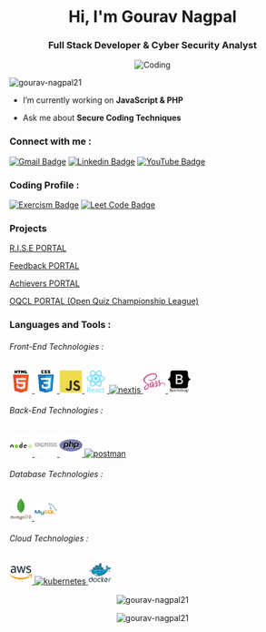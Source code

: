 <h1 align="center">Hi, I'm Gourav Nagpal</h1>
<h3 align="center">Full Stack Developer & Cyber Security Analyst</h3>

<p align="center">
    <img src="https://camo.githubusercontent.com/cae12fddd9d6982901d82580bdf321d81fb299141098ca1c2d4891870827bf17/68747470733a2f2f6d69726f2e6d656469756d2e636f6d2f6d61782f313336302f302a37513379765349765f7430696f4a2d5a2e676966" alt="Coding" width="450" />
</p>

<p align="left">
    <img src="https://komarev.com/ghpvc/?username=gourav-nagpal21&label=Profile%20views&color=0e75b6&style=for-the-badge" alt="gourav-nagpal21" />
</p>

- I’m currently working on **JavaScript & PHP**

- Ask me about **Secure Coding Techniques** 

<h3 align="left">Connect with me :</h3>

[![Gmail Badge](https://img.shields.io/badge/-Gmail-c14438?style=for-the-badge&logo=Gmail&logoColor=white&link=mailto:snagpal676@gmail.com)](mailto:snagpal676@gmail.com)
[![Linkedin Badge](https://img.shields.io/badge/-Linkedin-blue?style=for-the-badge&logo=Linkedin&logoColor=white=https://www.linkedin.com/in/gouravnagpal)](https://www.linkedin.com/in/gourav-nagpal21)
[![YouTube Badge](https://img.shields.io/badge/-YouTube-c14438?style=for-the-badge&logo=Youtube&logoColor=white&link=https://www.youtube.com/c/instructorhut)](https://www.youtube.com/c/instructorhut)

<h3 align="left">Coding Profile :</h3>

[![Exercism Badge](https://img.shields.io/badge/-Exercism-9700FF?style=for-the-badge&logo=Exercism&logoColor=white&link=https://exercism.org/profiles/gouravnagpal)](https://exercism.org/profiles/gouravnagpal)
[![Leet Code Badge](https://img.shields.io/badge/-Leet%20Code-FFA116?style=for-the-badge&logo=LeetCode&logoColor=white&link=https://leetcode.com/gouravnagpal/)](https://leetcode.com/gouravnagpal/)

<h3 align="left">Projects</h3>
<p align="left"><a href="https://rise.piet.co.in">R.I.S.E PORTAL</a></p>
<p align="left"><a href="https://feedback.piet.co.in">Feedback PORTAL</a></p>
<p align="left"><a href="https://achievers.piet.co.in">Achievers PORTAL</a></p>
<p align="left"><a href="https://oqcl.piet.co.in">OQCL PORTAL (Open Quiz Championship League)<a></p>

<h3 align="left">Languages and Tools :</h3>
<p align="left">
    <h6 align="left">Front-End Technologies :</h3>
    <a href="https://www.w3.org/html/">
        <img src="https://raw.githubusercontent.com/devicons/devicon/master/icons/html5/html5-original-wordmark.svg" alt="html5" width="40" height="40"/>
    </a>
    <a href="https://www.w3schools.com/css/">
        <img src="https://raw.githubusercontent.com/devicons/devicon/master/icons/css3/css3-original-wordmark.svg" alt="css3" width="40" height="40"/>
    </a>
    <a href="https://developer.mozilla.org/en-US/docs/Web/JavaScript">
        <img src="https://raw.githubusercontent.com/devicons/devicon/master/icons/javascript/javascript-original.svg" alt="javascript" width="40" height="40"/>
    </a>
    <a href="https://reactjs.org/">
        <img src="https://raw.githubusercontent.com/devicons/devicon/master/icons/react/react-original-wordmark.svg" alt="react" width="40" height="40"/>
    </a>
    <a href="https://nextjs.org/">
        <img src="https://cdn.worldvectorlogo.com/logos/nextjs-2.svg" alt="nextjs" width="40" height="40"/>
    </a>
    <a href="https://sass-lang.com">
        <img src="https://raw.githubusercontent.com/devicons/devicon/master/icons/sass/sass-original.svg" alt="sass" width="40" height="40"/>
    </a>
    <a href="https://getbootstrap.com">
        <img src="https://raw.githubusercontent.com/devicons/devicon/master/icons/bootstrap/bootstrap-plain-wordmark.svg" alt="bootstrap" width="40" height="40"/>
    </a>
</p>
<p align="left">
    <h6 align="left">Back-End Technologies :</h3>
    <a href="https://nodejs.org">
        <img src="https://raw.githubusercontent.com/devicons/devicon/master/icons/nodejs/nodejs-original-wordmark.svg" alt="nodejs" width="40" height="40"/>
    </a>
    <a href="https://expressjs.com">
        <img src="https://raw.githubusercontent.com/devicons/devicon/master/icons/express/express-original-wordmark.svg" alt="express" width="40" height="40"/>
    </a>
    <a href="https://www.php.net">
        <img src="https://raw.githubusercontent.com/devicons/devicon/master/icons/php/php-original.svg" alt="php" width="40" height="40"/>
    </a>
    <a href="https://postman.com">
        <img src="https://www.vectorlogo.zone/logos/getpostman/getpostman-icon.svg" alt="postman" width="40" height="40"/>
    </a>
</p>

<p align="left">
    <h6 align="left">Database Technologies :</h3>
    <a href="https://www.mongodb.com/">
        <img src="https://raw.githubusercontent.com/devicons/devicon/master/icons/mongodb/mongodb-original-wordmark.svg" alt="mongodb" width="40" height="40"/>
    </a>
    <a href="https://www.mysql.com/">
        <img src="https://raw.githubusercontent.com/devicons/devicon/master/icons/mysql/mysql-original-wordmark.svg" alt="mysql" width="40" height="40"/>
    </a>
</p>

<p align="left">
    <h6 align="left">Cloud Technologies :</h3>
    <a href="https://aws.amazon.com">
        <img src="https://raw.githubusercontent.com/devicons/devicon/master/icons/amazonwebservices/amazonwebservices-original-wordmark.svg" alt="aws" width="40" height="40"/>
    </a>
    <a href="https://kubernetes.io">
        <img src="https://www.vectorlogo.zone/logos/kubernetes/kubernetes-icon.svg" alt="kubernetes" width="40" height="40"/>
    </a>
    <a href="https://www.docker.com/">
        <img src="https://raw.githubusercontent.com/devicons/devicon/master/icons/docker/docker-original-wordmark.svg" alt="docker" width="40" height="40"/>
    </a>
</p>

<p align="center">
    <img align="center" src="https://github-readme-stats.vercel.app/api/top-langs?username=gourav-nagpal21&show_icons=true&locale=en&layout=compact" alt="gourav-nagpal21" />
</p>

<p align="center">
    <img align="center" src="https://github-readme-streak-stats.herokuapp.com/?user=gourav-nagpal21&" alt="gourav-nagpal21" />
</p>
